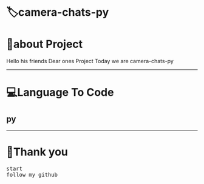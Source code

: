 <!-- Title -->
<h1>🏷camera-chats-py</h1>




<h1>👤about Project </h1>
<p>Hello his friends Dear ones Project Today we are camera-chats-py</p>
<hr>
<!-- view -->
<h1>💻Language To Code</h1>
<h2>py</h2>



<hr>
<h1>💖Thank you</h1>
<pre>
start
follow my github
</pre>
